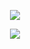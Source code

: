<p align="center">
  <img src="https://github-readme-stats.vercel.app/api?username=imLiaMxo&show_icons=true&theme=react">
</p>
<p align="center">
  <img src="https://github-readme-stats.vercel.app/api/top-langs/?username=imLiaMxo&layout=compact&theme=react">
</p>

